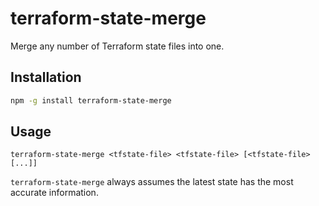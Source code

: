 # terraform-state-merge
Merge any number of Terraform state files into one.

## Installation
```sh
npm -g install terraform-state-merge
```

## Usage
```
terraform-state-merge <tfstate-file> <tfstate-file> [<tfstate-file> [...]]
```

`terraform-state-merge` always assumes the latest state has the most accurate
information.

